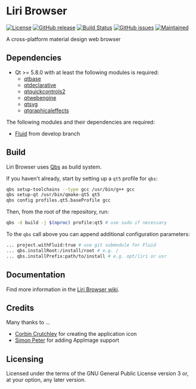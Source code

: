 Liri Browser
============

[![License](https://img.shields.io/badge/license-GPLv3.0-blue.svg)](https://www.gnu.org/licenses/gpl-3.0.html)
[![GitHub release](https://img.shields.io/github/release/lirios/browser.svg)](https://github.com/lirios/browser)
[![Build Status](https://travis-ci.org/lirios/browser.svg?branch=develop)](https://travis-ci.org/lirios/browser)
[![GitHub issues](https://img.shields.io/github/issues/lirios/browser.svg)](https://github.com/lirios/browser/issues)
[![Maintained](https://img.shields.io/maintenance/yes/2017.svg)](https://github.com/lirios/browser/commits/develop)

A cross-platform material design web browser

## Dependencies
* Qt >= 5.8.0 with at least the following modules is required:
  * [qtbase](http://code.qt.io/cgit/qt/qtbase.git)
  * [qtdeclarative](http://code.qt.io/cgit/qt/qtdeclarative.git)
  * [qtquickcontrols2](http://code.qt.io/cgit/qt/qtquickcontrols2.git)
  * [qtwebengine](http://code.qt.io/cgit/qt/qtwebengine.git/)
  * [qtsvg](http://code.qt.io/cgit/qt/qtsvg.git/)
  * [qtgraphicaleffects](http://code.qt.io/cgit/qt/qtgraphicaleffects.git/)

The following modules and their dependencies are required:
* [Fluid](https://github.com/lirios/fluid) from develop branch

## Build

Liri Browser uses [Qbs](http://doc.qt.io/qbs/) as build system.

If you haven't already, start by setting up a `qt5` profile for `qbs`:
```sh
qbs setup-toolchains --type gcc /usr/bin/g++ gcc
qbs setup-qt /usr/bin/qmake-qt5 qt5
qbs config profiles.qt5.baseProfile gcc
```
Then, from the root of the repository, run:
```sh
qbs -d build -j $(nproc) profile:qt5 # use sudo if necessary
```
To the `qbs` call above you can append additional configuration parameters:
```sh
... project.withFluid:true # use git submodule for Fluid
... qbs.installRoot:/install/root # e.g. /
... qbs.installPrefix:path/to/install # e.g. opt/liri or usr
```

## Documentation

Find more information in the [Liri Browser wiki](https://github.com/lirios/browser/wiki).

## Credits
Many thanks to ...
* [Corbin Crutchley](https://github.com/crutchcorn) for creating the application icon
* [Simon Peter](https://github.com/probonopd) for adding AppImage support

## Licensing
Licensed under the terms of the GNU General Public License version 3 or, at your option, any later version.

